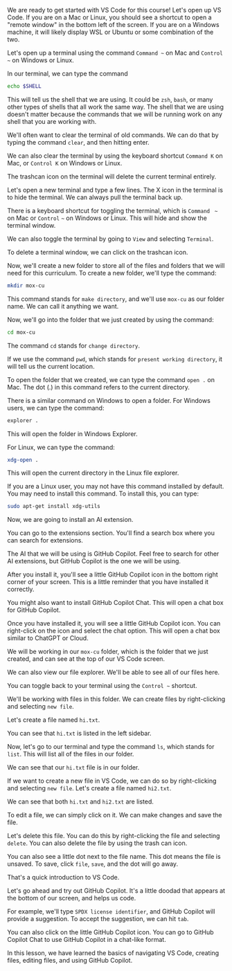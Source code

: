 We are ready to get started with VS Code for this course! Let's open up VS Code. If you are on a Mac or Linux, you should see a shortcut to open a "remote window" in the bottom left of the screen. If you are on a Windows machine, it will likely display WSL or Ubuntu or some combination of the two. 

Let's open up a terminal using the command `Command ~` on Mac and `Control ~` on Windows or Linux. 

In our terminal, we can type the command 
```bash
echo $SHELL
```

This will tell us the shell that we are using. It could be `zsh`, `bash`, or many other types of shells that all work the same way. The shell that we are using doesn't matter because the commands that we will be running work on any shell that you are working with. 

We'll often want to clear the terminal of old commands. We can do that by typing the command `clear`, and then hitting enter. 

We can also clear the terminal by using the keyboard shortcut `Command K` on Mac, or `Control K` on Windows or Linux.

The trashcan icon on the terminal will delete the current terminal entirely.

Let's open a new terminal and type a few lines. The X icon in the terminal is to hide the terminal. We can always pull the terminal back up. 

There is a keyboard shortcut for toggling the terminal, which is `Command `  `~` on Mac or `Control` `~` on Windows or Linux. This will hide and show the terminal window.

We can also toggle the terminal by going to `View` and selecting `Terminal`.

To delete a terminal window, we can click on the trashcan icon. 

Now, we'll create a new folder to store all of the files and folders that we will need for this curriculum. To create a new folder, we'll type the command:
```bash
mkdir mox-cu 
```
This command stands for `make directory`, and we'll use `mox-cu` as our folder name. We can call it anything we want.

Now, we'll go into the folder that we just created by using the command: 
```bash
cd mox-cu
```

The command `cd` stands for `change directory`.

If we use the command `pwd`, which stands for `present working directory`, it will tell us the current location. 

To open the folder that we created, we can type the command `open .` on Mac. The dot (.) in this command refers to the current directory.

There is a similar command on Windows to open a folder. For Windows users, we can type the command:
```bash
explorer .
```
This will open the folder in Windows Explorer.

For Linux, we can type the command:
```bash
xdg-open .
```
This will open the current directory in the Linux file explorer.

If you are a Linux user, you may not have this command installed by default. You may need to install this command. To install this, you can type:
```bash
sudo apt-get install xdg-utils
```

Now, we are going to install an AI extension. 

You can go to the extensions section. You'll find a search box where you can search for extensions. 

The AI that we will be using is GitHub Copilot. Feel free to search for other AI extensions, but GitHub Copilot is the one we will be using. 

After you install it, you'll see a little GitHub Copilot icon in the bottom right corner of your screen. This is a little reminder that you have installed it correctly. 

You might also want to install GitHub Copilot Chat. This will open a chat box for GitHub Copilot. 

Once you have installed it, you will see a little GitHub Copilot icon. You can right-click on the icon and select the chat option. This will open a chat box similar to ChatGPT or Cloud.

We will be working in our `mox-cu` folder, which is the folder that we just created, and can see at the top of our VS Code screen. 

We can also view our file explorer. We'll be able to see all of our files here.

You can toggle back to your terminal using the `Control ~` shortcut. 

We'll be working with files in this folder. We can create files by right-clicking and selecting `new file`. 

Let's create a file named `hi.txt`. 

You can see that `hi.txt` is listed in the left sidebar.

Now, let's go to our terminal and type the command `ls`, which stands for `list`. This will list all of the files in our folder. 

We can see that our `hi.txt` file is in our folder.

If we want to create a new file in VS Code, we can do so by right-clicking and selecting `new file`. Let's create a file named `hi2.txt`. 

We can see that both `hi.txt` and `hi2.txt` are listed. 

To edit a file, we can simply click on it. We can make changes and save the file. 

Let's delete this file. You can do this by right-clicking the file and selecting `delete`. You can also delete the file by using the trash can icon.

You can also see a little dot next to the file name. This dot means the file is unsaved. To save, click `file`, `save`, and the dot will go away.

That's a quick introduction to VS Code. 

Let's go ahead and try out GitHub Copilot. It's a little doodad that appears at the bottom of our screen, and helps us code.

For example, we'll type `SPDX license identifier`, and GitHub Copilot will provide a suggestion. To accept the suggestion, we can hit `tab`. 

You can also click on the little GitHub Copilot icon. You can go to GitHub Copilot Chat to use GitHub Copilot in a chat-like format. 

In this lesson, we have learned the basics of navigating VS Code, creating files, editing files, and using GitHub Copilot. 
